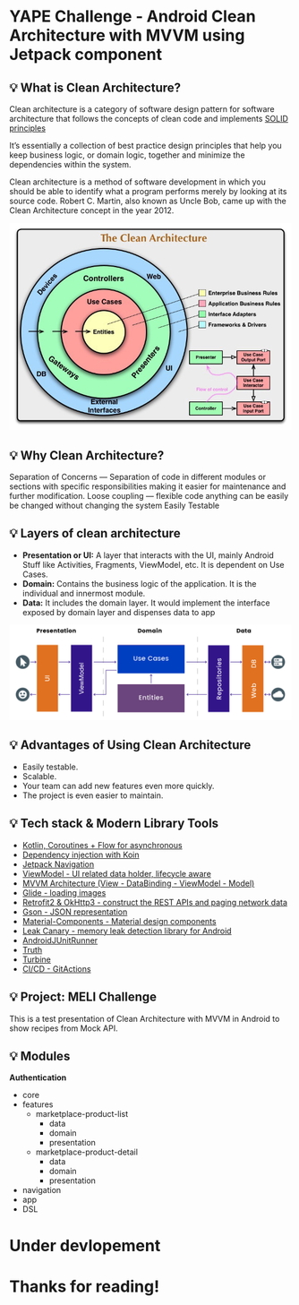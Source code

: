 # YAPE Challenge - Android Clean Architecture with MVVM using Jetpack component


## 💡 What is Clean Architecture?

Clean architecture is a category of software design pattern for software architecture that follows the concepts of clean code and implements [SOLID principles](https://www.jbsolutions.in/download/downloads/SOLID_PRINCIPLE_WITH_KOTLIN.pdf)

It’s essentially a collection of best practice design principles that help you keep business logic, or domain logic, together and minimize the dependencies within the system.

Clean architecture is a method of software development in which you should be able to identify what a program performs merely by looking at its source code. Robert C. Martin, also known as Uncle Bob, came up with the Clean Architecture concept in the year 2012.

![alt tag](https://github.com/evernext10/Yape-android-challenge/blob/main/resources/clean_architecture_software.jpg)

## 💡 Why Clean Architecture?

Separation of Concerns — Separation of code in different modules or sections with specific responsibilities making it easier for maintenance and further modification.
Loose coupling — flexible code anything can be easily be changed without changing the system
Easily Testable


## 💡 Layers of clean architecture

- **Presentation or UI:**
  A layer that interacts with the UI, mainly Android Stuff like Activities, Fragments, ViewModel, etc. It is dependent on Use Cases.
- **Domain:**
  Contains the business logic of the application. It is the individual and innermost module.
- **Data:**
  It includes the domain layer. It would implement the interface exposed by domain layer and dispenses data to app

![alt tag](https://github.com/evernext10/Yape-android-challenge/blob/main/resources/clean_arch.png)

## 💡 Advantages of Using Clean Architecture
- Easily testable.
- Scalable.
- Your team can add new features even more quickly.
- The project is even easier to maintain.

## 💡 Tech stack & Modern Library Tools

- [Kotlin, Coroutines + Flow for asynchronous](https://developer.android.com/kotlin/coroutines)
- [Dependency injection with Koin](https://developer.android.com/training/dependency-injection)
- [Jetpack Navigation](https://developer.android.com/guide/navigation/)
- [ViewModel - UI related data holder, lifecycle aware](https://developer.android.com/topic/libraries/architecture/viewmodel)
- [MVVM Architecture (View - DataBinding - ViewModel - Model)](https://developer.android.com/topic/libraries/view-binding)
- [Glide - loading images](https://github.com/bumptech/glide)
- [Retrofit2 & OkHttp3 - construct the REST APIs and paging network data](https://square.github.io/retrofit/)
- [Gson - JSON representation](https://github.com/google/gson)
- [Material-Components - Material design components](https://material.io/design)
- [Leak Canary - memory leak detection library for Android](https://github.com/square/leakcanary)
- [AndroidJUnitRunner](https://developer.android.com/training/testing/junit-runner)
- [Truth](https://truth.dev/)
- [Turbine](https://github.com/cashapp/turbine)
- [CI/CD - GitActions](https://proandroiddev.com/android-ci-cd-pipeline-with-github-actions-demystifying-github-actions-83258e76a18f)


## 💡 Project: MELI Challenge

This is a test presentation of Clean Architecture with MVVM in Android to show recipes from Mock API.


##  💡 Modules

**Authentication**

- core
- features
  - marketplace-product-list
    - data
    - domain
    - presentation
  - marketplace-product-detail
    - data
    - domain
    - presentation
- navigation
- app
- DSL

# Under devlopement

# Thanks for reading! 
